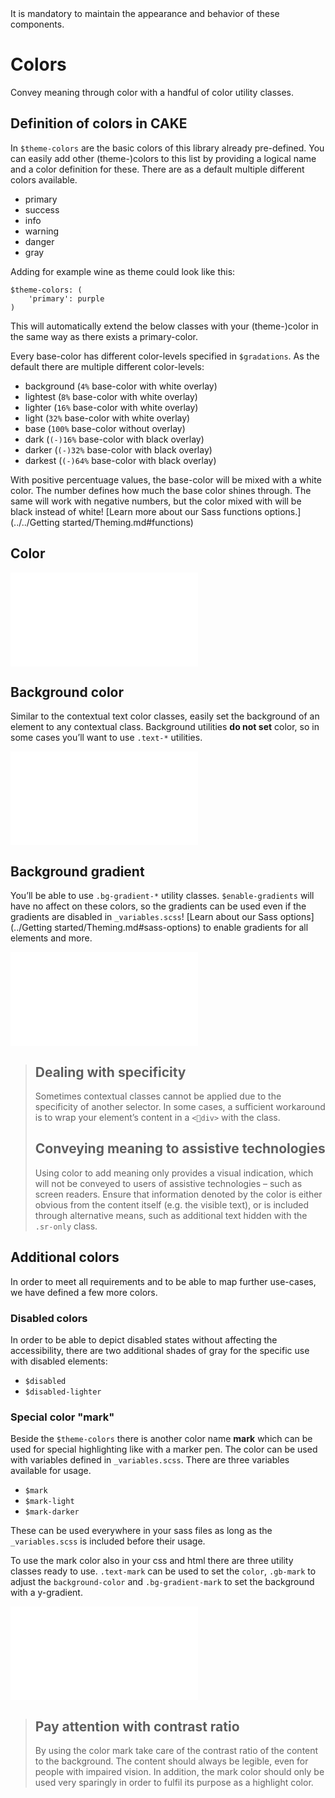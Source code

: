 <AlertWarning alertHeadline="Not modifiable">
 It is mandatory to maintain the appearance and behavior of these components.
</AlertWarning>

# Colors

Convey meaning through color with a handful of color utility classes.

## Definition of colors in CAKE

In `$theme-colors` are the basic colors of this library already pre-defined. You can easily add other (theme-)colors to this list by providing a logical name and a color definition for these. There are as a default multiple different colors available.

* primary
* success
* info
* warning
* danger
* gray

Adding for example wine as theme could look like this:

    $theme-colors: (
        'primary': purple
    )

This will automatically extend the below classes with your (theme-)color in the same way as there exists a primary-color.

Every base-color has different color-levels specified in `$gradations`. As the default there are multiple different color-levels:

* background (`4%` base-color with white overlay)
* lightest (`8%` base-color with white overlay)
* lighter (`16%` base-color with white overlay)
* light (`32%` base-color with white overlay)
* base (`100%` base-color without overlay)
* dark (`(-)16%` base-color with black overlay)
* darker (`(-)32%` base-color with black overlay)
* darkest (`(-)64%` base-color with black overlay)

With positive percentuage values, the base-color will be mixed with a white color. The number defines how much the base color shines through. The same will work with negative numbers, but the color mixed with will be black instead of white!
[Learn more about our Sass functions options.](../../Getting started/Theming.md#functions)

## Color

<ContentRack
    fields='
        "preview": {
            "src": "examples/ColorText.html",
            "type": "link"
        },
        "<html>":{
            "src": "examples/ColorText.html",
            "type": "content",
            "selector": "#app"
        }
    '
 />

![ColorText](examples/ColorText.html)

## Background color

Similar to the contextual text color classes, easily set the background of an element to any contextual class. Background utilities **do not set** color, so in some cases you’ll want to use `.text-*` utilities.

<ContentRack
    fields='
        "preview": {
            "src": "examples/ColorBackground.html",
            "type": "link"
        },
        "<html>":{
            "src": "examples/ColorBackground.html",
            "type": "content",
            "selector": "#app"
        }
    '
 />

![ColorBackground](examples/ColorBackground.html)

## Background gradient

You’ll be able to use `.bg-gradient-*` utility classes.
`$enable-gradients` will have no affect on these colors, so the gradients can be used even if the gradients are disabled in `_variables.scss`! [Learn about our Sass options](../Getting started/Theming.md#sass-options) to enable gradients for all elements and more.

<ContentRack
    fields='
        "preview": {
            "src": "examples/ColorBackgroundGradient.html",
            "type": "link"
        },
        "<html>":{
            "src": "examples/ColorBackgroundGradient.html",
            "type": "content",
            "selector": "#app"
        }
    '
 />

![ColorBackgroundGradient](examples/ColorBackgroundGradient.html)


> ## Dealing with specificity
>
> Sometimes contextual classes cannot be applied due to the specificity of another selector. In some cases, a sufficient workaround is to wrap your element’s content in a `<div>` with the class.
>
> ## Conveying meaning to assistive technologies
>
> Using color to add meaning only provides a visual indication, which will not be conveyed to users of assistive technologies – such as screen readers. Ensure that information denoted by the color is either obvious from the content itself (e.g. the visible text), or is included through alternative means, such as additional text hidden with the `.sr-only` class.

## Additional colors

In order to meet all requirements and to be able to map further use-cases, we have defined a few more colors.

### Disabled colors

In order to be able to depict disabled states without affecting the accessibility, there are two additional shades of gray for the specific use with disabled elements:

* `$disabled`
* `$disabled-lighter`

### Special color "mark"

Beside the `$theme-colors` there is another color name **mark** which can be used for special highlighting like with a marker pen.
The color can be used with variables defined in `_variables.scss`. There are three variables available for usage.

* `$mark`
* `$mark-light`
* `$mark-darker`

These can be used everywhere in your sass files as long as the `_variables.scss` is included before their usage.

To use the mark color also in your css and html there are three utility classes ready to use. `.text-mark` can be used to set the `color`, `.gb-mark` to adjust the `background-color` and `.bg-gradient-mark` to set the background with a y-gradient.

<ContentRack
    fields='
        "preview": {
            "src": "examples/ColorMark.html",
            "type": "link"
        },
        "<html>":{
            "src": "examples/ColorMark.html",
            "type": "content",
            "selector": "#app"
        }
    '
 />

![ColorMark](examples/ColorMark.html)

> ## Pay attention with contrast ratio
>
> By using the color mark take care of the contrast ratio of the content to the background. The content should always be legible, even for people with impaired vision. In addition, the mark color should only be used very sparingly in order to fulfil its purpose as a highlight color.
